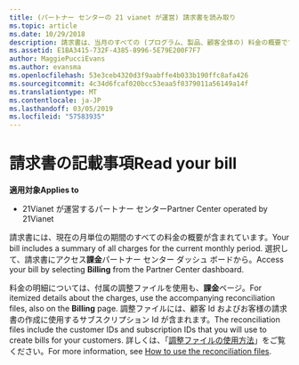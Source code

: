 ```yaml
---
title: (パートナー センターの 21 vianet が運営) 請求書を読み取り
ms.topic: article
ms.date: 10/29/2018
description: 請求書は、当月のすべての (プログラム、製品、顧客全体の) 料金の概要です。 パートナー センター ポータル ダッシュ ボードから、請求書にアクセスします。
ms.assetid: E1BA3415-732F-4385-8996-5E79E200F7F7
author: MaggiePucciEvans
ms.author: evansma
ms.openlocfilehash: 53e3ceb4320d3f9aabffe4b033b190ffc8afa426
ms.sourcegitcommit: 4c34d6fcaf020bcc53eaa5f0379011a56149a14f
ms.translationtype: MT
ms.contentlocale: ja-JP
ms.lasthandoff: 03/05/2019
ms.locfileid: "57583935"
---
```

# <a name="read-your-bill"></a><span data-ttu-id="323c9-104">請求書の記載事項</span><span class="sxs-lookup"><span data-stu-id="323c9-104">Read your bill</span></span>

<span data-ttu-id="323c9-105">**適用対象**</span><span class="sxs-lookup"><span data-stu-id="323c9-105">**Applies to**</span></span>

-   <span data-ttu-id="323c9-106">21Vianet が運営するパートナー センター</span><span class="sxs-lookup"><span data-stu-id="323c9-106">Partner Center operated by 21Vianet</span></span>


<span data-ttu-id="323c9-107">請求書には、現在の月単位の期間のすべての料金の概要が含まれています。</span><span class="sxs-lookup"><span data-stu-id="323c9-107">Your bill includes a summary of all charges for the current monthly period.</span></span> <span data-ttu-id="323c9-108">選択して、請求書にアクセス**課金**パートナー センター ダッシュ ボードから。</span><span class="sxs-lookup"><span data-stu-id="323c9-108">Access your bill by selecting **Billing** from the Partner Center dashboard.</span></span>

<span data-ttu-id="323c9-109">料金の明細については、付属の調整ファイルを使用も、**課金**ページ。</span><span class="sxs-lookup"><span data-stu-id="323c9-109">For itemized details about the charges, use the accompanying reconciliation files, also on the **Billing** page.</span></span> <span data-ttu-id="323c9-110">調整ファイルには、顧客 Id およびお客様の請求書の作成に使用するサブスクリプション Id が含まれます。</span><span class="sxs-lookup"><span data-stu-id="323c9-110">The reconciliation files include the customer IDs and subscription IDs that you will use to create bills for your customers.</span></span> <span data-ttu-id="323c9-111">詳しくは、「[調整ファイルの使用方法](use-the-reconciliation-files.md)」をご覧ください。</span><span class="sxs-lookup"><span data-stu-id="323c9-111">For more information, see [How to use the reconciliation files](use-the-reconciliation-files.md).</span></span>


 

 

 





